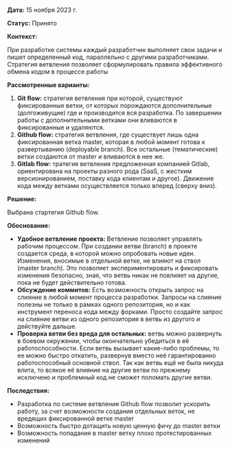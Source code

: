 **Дата:** 15 ноября 2023 г.

**Статус:** Принято

**Контекст:**

При разработке системы каждый разработчик выполняет свои задачи и пишет определенный код, параллельно с другими разработчиками. Стратегия ветвления позволяет сформулировать правила эффективного обмена кодом в процессе работы


**Рассмотренные варианты:**

1. **Git flow:** стратегия ветвления при которой, существуют фиксированные ветки, от которых порождаются дополнительные (долгоживущие) где и производится вся разработка. По завершении работы с дополнительными ветками они вливаются в фиксированные и удаляются.
2. **Github flow:** стратегия ветвления, где существует лишь одна фиксированная ветка master, которая в любой момент готова к развертыванию (deployable branch). Все остальные (тематические) ветки создаются от master и вливаются в нее же.
3. **Gitlab flow:** тратегия ветвления предложенная компанией Gitlab, ориентирована на проекты разного рода (SaaS, с жестким версионированием, поставку кода клиентам и другое). Движение кода между ветками осуществляется только вперед (сверху вниз).

**Решение:**

Выбрана  стартегия Github flow.

**Обоснование:**

- **Удобное ветвление проекта:**   Ветвление позволяет управлять рабочим процессом. При создании ветви (branch) в проекте создается среда, в которой можно опробовать новые идеи. Изменения, вносимые в отдельной ветке, не влияют на ствол (master branch). Это позволяет экспериментировать и фиксировать изменения безопасно, зная, что ветвь никак не повлияет на другие, пока не будет действительно готова.
- **Обсуждение коммитов:** Есть возможность открыть запрос на слияние в любой момент процесса разработки. Запросы на слияние полезны не только в рамках одного репозитория, но и как инструмент переноса кода между форками. Просто создайте запрос на слияние ветви из одного репозитория в ветвь из другого и действуйте дальше.
- **Проверка ветви без вреда для остальных:** ветвь можно развернуть в боевом окружении, чтобы окончательно убедиться в её работоспособности. Если ветвь вызывает какие-либо проблемы, то ее можно быстро откатить, развернув вместо неё гарантированно работоспособный основной ствол. Так как ветвь ещё не была никуда влита, то всякое её влияние на другие ветви по прежнему исключено и проблемный код не сможет поломать другие ветви.

**Последствия:**

- Разработка по системе ветвления Github flow позволит ускорить работу, за счет возможности создания отдельных веток, не вредящих  фиксированной ветке master
- Возможность быстро дотащить новую ценную фичу до master ветки
- Возможность попадания в master ветку плохо протестированных изменений